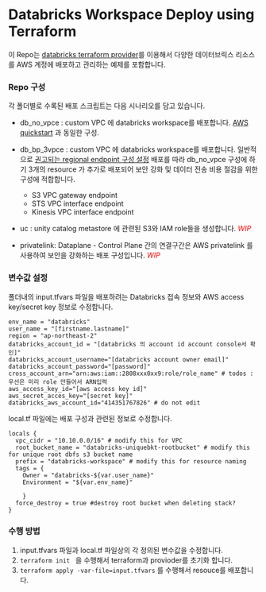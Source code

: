 # Databricks Workspace Deploy using Terraform

이 Repo는 [databricks terraform provider](https://registry.terraform.io/providers/databricks/databricks/latest/docs)를 이용해서 다양한 데이터브릭스 리소스를 AWS 계정에 배포하고 관리하는 예제를 포함합니다. 

### Repo 구성 
각 폴더별로 수록된 배포 스크립트는 다음 시나리오를 담고 있습니다.

- db_no_vpce : custom VPC 에 databricks workspace를 배포합니다. [AWS quickstart](https://aws-quickstart.github.io/quickstart-databricks-unified-data-analytics-platform/) 과 동일한 구성. 
- db_bp_3vpce : custom VPC 에 databricks workspace를 배포합니다. 일반적으로 [권고되는 regional endpoint 구성 설정](https://aws-quickstart.github.io/quickstart-databricks-unified-data-analytics-platform/) 배포를 따라 db_no_vpce 구성에 하기 3개의 resource 가 추가로 배포되어 보안 강화 및 데이터 전송 비용 절감을 위한 구성에 적합합니다. 

    + S3 VPC gateway endpoint
    + STS VPC interface endpoint
    + Kinesis VPC interface endpoint
- uc : unity catalog metastore 에 관련된 S3와 IAM role들을 생성합니다. <font color=red>*WIP*</font>

- privatelink: Dataplane - Control Plane 간의 연결구간은 AWS privatelink 를 사용하여 보안을 강화하는 배포 구성입니다. <font color=red>*WIP*</font>

### 변수값 설정 

폴더내의 input.tfvars 파일을 배포하려는 Databricks 접속 정보와 AWS access key/secret key 정보로 수정합니다. 

```
env_name = "databricks"
user_name = "[firstname.lastname]"
region = "ap-northeast-2"
databricks_account_id = "[databricks 의 account id account console서 확인]"
databricks_account_username="[databricks account owner email]"
databricks_account_password="[password]"
cross_account_arn="arn:aws:iam::2808xxx0xx9:role/role_name" # todos : 우선은 미리 role 만들어서 ARN입력 
aws_access_key_id="[aws access key id]"
aws_secret_acces_key="[secret key]"
databricks_aws_account_id="414351767826" # do not edit
```

local.tf 파일에는 배포 구성과 관련된 정보로 수정합니다. 
```
locals {
  vpc_cidr = "10.10.0.0/16" # modify this for VPC 
  root_bucket_name = "databricks-uniquebkt-rootbucket" # modify this for unique root dbfs s3 bucket name
  prefix = "databricks-workspace" # modify this for resource naming 
  tags = {
    Owner = "databricks-${var.user_name}"
    Environment = "${var.env_name}"

    }
  force_destroy = true #destroy root bucket when deleting stack?
}
```

### 수행 방법 
1. input.tfvars 파일과 local.tf 파일상의 각 정의된 변수값을 수정합니다. 
2. <code>terraform init </code> 을 수행해서 terraform과 provioder를 초기화 합니다. 
3. <code>terraform apply -var-file=input.tfvars</code> 를 수행해서 resouce를 배포합니다. 
